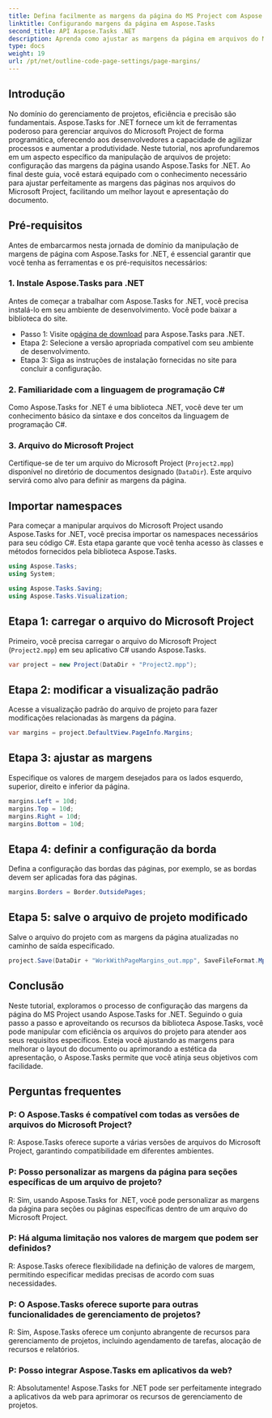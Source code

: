 ```yaml
---
title: Defina facilmente as margens da página do MS Project com Aspose.Tasks
linktitle: Configurando margens da página em Aspose.Tasks
second_title: API Aspose.Tasks .NET
description: Aprenda como ajustar as margens da página em arquivos do Microsoft Project usando Aspose.Tasks for .NET. Melhore o layout e a apresentação dos documentos com facilidade.
type: docs
weight: 19
url: /pt/net/outline-code-page-settings/page-margins/
---
```

## Introdução
No domínio do gerenciamento de projetos, eficiência e precisão são fundamentais. Aspose.Tasks for .NET fornece um kit de ferramentas poderoso para gerenciar arquivos do Microsoft Project de forma programática, oferecendo aos desenvolvedores a capacidade de agilizar processos e aumentar a produtividade. Neste tutorial, nos aprofundaremos em um aspecto específico da manipulação de arquivos de projeto: configuração das margens da página usando Aspose.Tasks for .NET. Ao final deste guia, você estará equipado com o conhecimento necessário para ajustar perfeitamente as margens das páginas nos arquivos do Microsoft Project, facilitando um melhor layout e apresentação do documento.
## Pré-requisitos
Antes de embarcarmos nesta jornada de domínio da manipulação de margens de página com Aspose.Tasks for .NET, é essencial garantir que você tenha as ferramentas e os pré-requisitos necessários:
### 1. Instale Aspose.Tasks para .NET
Antes de começar a trabalhar com Aspose.Tasks for .NET, você precisa instalá-lo em seu ambiente de desenvolvimento. Você pode baixar a biblioteca do site.
-  Passo 1: Visite o[página de download](https://releases.aspose.com/tasks/net/) para Aspose.Tasks para .NET.
- Etapa 2: Selecione a versão apropriada compatível com seu ambiente de desenvolvimento.
- Etapa 3: Siga as instruções de instalação fornecidas no site para concluir a configuração.
### 2. Familiaridade com a linguagem de programação C#
Como Aspose.Tasks for .NET é uma biblioteca .NET, você deve ter um conhecimento básico da sintaxe e dos conceitos da linguagem de programação C#.
### 3. Arquivo do Microsoft Project
Certifique-se de ter um arquivo do Microsoft Project (`Project2.mpp`) disponível no diretório de documentos designado (`DataDir`). Este arquivo servirá como alvo para definir as margens da página.

## Importar namespaces
Para começar a manipular arquivos do Microsoft Project usando Aspose.Tasks for .NET, você precisa importar os namespaces necessários para seu código C#. Esta etapa garante que você tenha acesso às classes e métodos fornecidos pela biblioteca Aspose.Tasks.

```csharp
using Aspose.Tasks;
using System;

using Aspose.Tasks.Saving;
using Aspose.Tasks.Visualization;
```
## Etapa 1: carregar o arquivo do Microsoft Project
Primeiro, você precisa carregar o arquivo do Microsoft Project (`Project2.mpp`) em seu aplicativo C# usando Aspose.Tasks.
```csharp
var project = new Project(DataDir + "Project2.mpp");
```
## Etapa 2: modificar a visualização padrão
Acesse a visualização padrão do arquivo de projeto para fazer modificações relacionadas às margens da página.
```csharp
var margins = project.DefaultView.PageInfo.Margins;
```
## Etapa 3: ajustar as margens
Especifique os valores de margem desejados para os lados esquerdo, superior, direito e inferior da página.
```csharp
margins.Left = 10d;
margins.Top = 10d;
margins.Right = 10d;
margins.Bottom = 10d;
```
## Etapa 4: definir a configuração da borda
Defina a configuração das bordas das páginas, por exemplo, se as bordas devem ser aplicadas fora das páginas.
```csharp
margins.Borders = Border.OutsidePages;
```
## Etapa 5: salve o arquivo de projeto modificado
Salve o arquivo do projeto com as margens da página atualizadas no caminho de saída especificado.
```csharp
project.Save(DataDir + "WorkWithPageMargins_out.mpp", SaveFileFormat.Mpp);
```

## Conclusão
Neste tutorial, exploramos o processo de configuração das margens da página do MS Project usando Aspose.Tasks for .NET. Seguindo o guia passo a passo e aproveitando os recursos da biblioteca Aspose.Tasks, você pode manipular com eficiência os arquivos do projeto para atender aos seus requisitos específicos. Esteja você ajustando as margens para melhorar o layout do documento ou aprimorando a estética da apresentação, o Aspose.Tasks permite que você atinja seus objetivos com facilidade.
## Perguntas frequentes
### P: O Aspose.Tasks é compatível com todas as versões de arquivos do Microsoft Project?
R: Aspose.Tasks oferece suporte a várias versões de arquivos do Microsoft Project, garantindo compatibilidade em diferentes ambientes.
### P: Posso personalizar as margens da página para seções específicas de um arquivo de projeto?
R: Sim, usando Aspose.Tasks for .NET, você pode personalizar as margens da página para seções ou páginas específicas dentro de um arquivo do Microsoft Project.
### P: Há alguma limitação nos valores de margem que podem ser definidos?
R: Aspose.Tasks oferece flexibilidade na definição de valores de margem, permitindo especificar medidas precisas de acordo com suas necessidades.
### P: O Aspose.Tasks oferece suporte para outras funcionalidades de gerenciamento de projetos?
R: Sim, Aspose.Tasks oferece um conjunto abrangente de recursos para gerenciamento de projetos, incluindo agendamento de tarefas, alocação de recursos e relatórios.
### P: Posso integrar Aspose.Tasks em aplicativos da web?
R: Absolutamente! Aspose.Tasks for .NET pode ser perfeitamente integrado a aplicativos da web para aprimorar os recursos de gerenciamento de projetos.